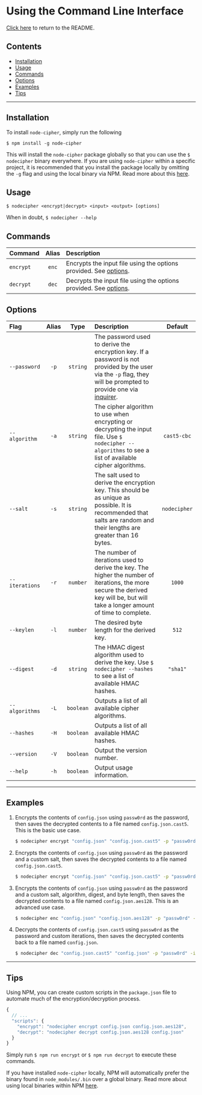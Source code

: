 Using the Command Line Interface
================================

[Click here][README] to return to the README.




Contents
--------

* [Installation][section_installation]
* [Usage][section_usage]
* [Commands][section_commands]
* [Options][section_options]
* [Examples][section_examples]
* [Tips][section_tips]



***



Installation
------------

To install `node-cipher`, simply run the following

    $ npm install -g node-cipher

This will install the `node-cipher` package globally so that you can use the `$ nodecipher` binary everywhere. If you are using `node-cipher` within a specific project, it is recommended that you install the package locally by omitting the `-g` flag and using the local binary via NPM. Read more about this [here][external_link_npm-scripts].




Usage
-----

```
$ nodecipher <encrypt|decrypt> <input> <output> [options]
```

When in doubt, `$ nodecipher --help`




Commands
--------

| Command   | Alias | Description                                              |
| :-------- | :---: | :------------------------------------------------------- |
| `encrypt` | `enc` | Encrypts the input file using the options provided. See [options][section_options]. |
| `decrypt` | `dec` | Decrypts the input file using the options provided. See [options][section_options]. |




Options
-----

| Flag           | Alias |   Type    | Description                   | Default |
| :------------- | :---: | :-------: | :---------------------------- | :-----: |
| `--password`   | `-p`  | `string`  | The password used to derive the encryption key. If a password is not provided by the user via the `-p` flag, they will be prompted to provide one via [inquirer][external_package_inquirer]. ||
| `--algorithm`  | `-a`  | `string`  | The cipher algorithm to use when encrypting or decrypting the input file. Use `$ nodecipher --algorithms` to see a list of available cipher algorithms. | `cast5-cbc` |
| `--salt`       | `-s`  | `string`  | The salt used to derive the encryption key. This should be as unique as possible. It is recommended that salts are random and their lengths are greater than 16 bytes. | `nodecipher` |
| `--iterations` | `-r`  | `number`  | The number of iterations used to derive the key. The higher the number of iterations, the more secure the derived key will be, but will take a longer amount of time to complete. | `1000` |
| `--keylen`     | `-l`  | `number`  | The desired byte length for the derived key. | `512` |
| `--digest`     | `-d`  | `string`  | The HMAC digest algorithm used to derive the key. Use `$ nodecipher --hashes` to see a list of available HMAC hashes. | `"sha1"` |
| `--algorithms` | `-L`  | `boolean` | Outputs a list of all available cipher algorithms.||
| `--hashes`     | `-H`  | `boolean` | Outputs a list of all available HMAC hashes.||
| `--version`    | `-V`  | `boolean` | Output the version number.||
| `--help`       | `-h`  | `boolean` | Output usage information.||



***



Examples
--------

1. Encrypts the contents of `config.json` using `passw0rd` as the password, then saves the decrypted contents to a file named `config.json.cast5`. This is the basic use case.

    ```bash
    $ nodecipher encrypt "config.json" "config.json.cast5" -p "passw0rd"
    ```

2. Encrypts the contents of `config.json` using `passw0rd` as the password and a custom salt, then saves the decrypted contents to a file named `config.json.cast5`.

    ```bash
    $ nodecipher encrypt "config.json" "config.json.cast5" -p "passw0rd" -s "alakazam"
    ```

3. Encrypts the contents of `config.json` using `passw0rd` as the password and a custom salt, algorithm, digest, and byte length, then saves the decrypted contents to a file named `config.json.aes128`. This is an advanced use case.

    ```bash
    $ nodecipher enc "config.json" "config.json.aes128" -p "passw0rd" -a "aes-128-cbc" -s "alakazam" -l 1024 -d "sha512"
    ```

4. Decrypts the contents of `config.json.cast5` using `passw0rd` as the password and custom iterations, then saves the decrypted contents back to a file named `config.json`.

    ```bash
    $ nodecipher dec "config.json.cast5" "config.json" -p "passw0rd" -i 100000
    ```



***



Tips
----

Using NPM, you can create custom scripts in the `package.json` file to automate much of the encryption/decryption process.

```js
{
  // ...
  "scripts": {
    "encrypt": "nodecipher encrypt config.json config.json.aes128",
    "decrypt": "nodecipher decrypt config.json.aes128 config.json"
  }
}
```

Simply run `$ npm run encrypt` or `$ npm run decrypt` to execute these commands.

If you have installed `node-cipher` locally, NPM will automatically prefer the binary found in `node_modules/.bin` over a global binary. Read more about using local binaries within NPM [here][external_link_npm-scripts].







[root]: ../
[README]: ../README.md

[section_installation]: #installation
[section_usage]: #usage
[section_commands]: #commands
[section_options]: #options
[section_examples]: #examples
[section_tips]: #tips

[external_package_inquirer]: https://npmjs.org/package/inquirer

[external_link_npm-scripts]: http://firstdoit.com/npm-scripts/
